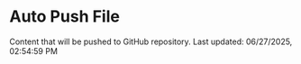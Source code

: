 # Auto Push File

Content that will be pushed to GitHub repository.
Last updated: 06/27/2025, 02:54:59 PM